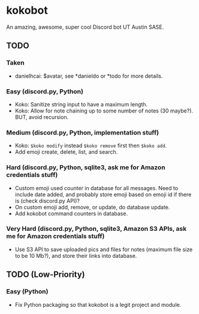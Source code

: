 # kokobot
An amazing, awesome, super cool Discord bot UT Austin SASE.

## TODO
### Taken
- danielhcai: $avatar, see *danieldo or *todo for more details.

### Easy (discord.py, Python)
- Koko: Sanitize string input to have a maximum length.
- Koko: Allow for note chaining up to some number of notes (30 maybe?). BUT, avoid recursion.

### Medium (discord.py, Python, implementation stuff)
- Koko: `$koko modify` instead `$koko remove` first then `$koko add`.
- Add emoji create, delete, list, and search.

### Hard (discord.py, Python, sqlite3, ask me for Amazon credentials stuff)
- Custom emoji used counter in database for all messages. Need to include date added, and probably store emoji based on emoji id if there is (check discord.py API)?
- On custom emoji add, remove, or update, do database update.
- Add kokobot command counters in database.

### Very Hard (discord.py, Python, sqlite3, Amazon S3 APIs, ask me for Amazon credentials stuff)
- Use S3 API to save uploaded pics and files for notes (maximum file size to be 10 Mb?), and store their links into database.

## TODO (Low-Priority)
### Easy (Python)
- Fix Python packaging so that kokobot is a legit project and module.
